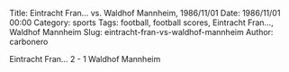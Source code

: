 Title: Eintracht Fran… vs. Waldhof Mannheim, 1986/11/01
Date: 1986/11/01 00:00
Category: sports
Tags: football, football scores, Eintracht Fran…, Waldhof Mannheim
Slug: eintracht-fran-vs-waldhof-mannheim
Author: carbonero


Eintracht Fran… 2 - 1 Waldhof Mannheim
